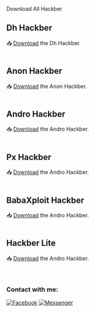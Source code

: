 <p>Download All Hackber

</p>

<h2>Dh Hackber</h2>
📥 <a href="https://github.com/darknethaxor/DH-HackBar/releases/download/v1.1/Latest.apk">Download</a> the Dh Hackber.
<br>
<br>
<h2>Anon Hackber</h2>
📥 <a href="https://github.com/H0rn3t-Sp1d3rs/All-Hacker/blob/main/AnonHackbar_v.1.4.apk?raw=true">Download</a> the Anon Hackber.
<br>
<br>
<h2>Andro Hackber</h2>
📥 <a href="https://github.com/H0rn3t-Sp1d3rs/All-Hacker/blob/main/Andro%20Hackbar.apk?raw=true">Download</a> the Andro Hackber.
<br>
<br>
<h2>Px Hackber</h2>
📥 <a href="https://github.com/H0rn3t-Sp1d3rs/All-Hacker/blob/main/PX%20HackBar.apk?raw=true">Download</a> the Andro Hackber.
<br><br>
<h2>BabaXploit Hackber</h2>
📥 <a href="https://github.com/H0rn3t-Sp1d3rs/All-Hacker/blob/main/BabaXploit%20HackBar.apk?raw=true">Download</a> the Andro Hackber.
<br><br>
<h2>Hackber Lite</h2>
📥 <a href="https://github.com/H0rn3t-Sp1d3rs/All-Hacker/blob/main/Hackbar%20Lite.apk?raw=true">Download</a> the Andro Hackber.
<br>
<br>
<br>
<h3 align="left">Contact with me:</h3>
<p align="left">
<a href="https://www.facebook.com/H0rn3t.Sp1d3rs"><img title="Facebook" src="https://img.shields.io/badge/Facebook-red?style=for-the-badge&logo=facebook"></a>
<a href="https://www.facebook.com/call.me.H0rn3t.Sp1d3rs"><img title="Messenger" src="https://img.shields.io/badge/Messenger-red?style=for-the-badge&logo=messenger"></a>

